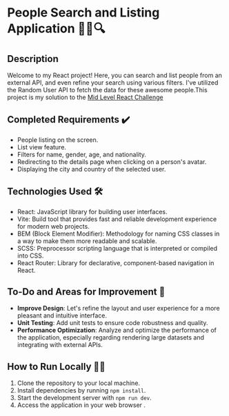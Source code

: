 # People Search and Listing Application 🕵️‍♂️🔍

## Description

Welcome to my React project! Here, you can search and list people from an external API, and even refine your search using various filters. I've utilized the Random User API to fetch the data for these awesome people.This project is my solution to the [Mid Level React Challenge ](https://github.com/1STi/react-users-challenge)

## Completed Requirements ✔️

-   People listing on the screen.
-   List view feature.
-   Filters for name, gender, age, and nationality.
-   Redirecting to the details page when clicking on a person's avatar.
-   Displaying the city and country of the selected user.

## Technologies Used 🛠️

-   React: JavaScript library for building user interfaces.
-   Vite: Build tool that provides fast and reliable development experience for modern web projects.
-   BEM (Block Element Modifier): Methodology for naming CSS classes in a way to make them more readable and scalable.
-   SCSS: Preprocessor scripting language that is interpreted or compiled into CSS.
-   React Router: Library for declarative, component-based navigation in React.

## To-Do and Areas for Improvement 🚀

-   **Improve Design**: Let's refine the layout and user experience for a more pleasant and intuitive interface.
-   **Unit Testing**: Add unit tests to ensure code robustness and quality.
-   **Performance Optimization**: Analyze and optimize the performance of the application, especially regarding rendering large datasets and integrating with external APIs. 

## How to Run Locally 🏃‍♂️ 

1.  Clone the repository to your local machine. 
3.  Install dependencies by running  `npm install`.
4.  Start the development server with  `npm run dev`.
5.  Access the application in your web browser .
